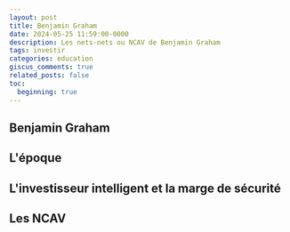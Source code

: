```yaml
---
layout: post
title: Benjamin Graham
date: 2024-05-25 11:59:00-0000
description: Les nets-nets ou NCAV de Benjamin Graham
tags: investir
categories: education
giscus_comments: true
related_posts: false
toc:
  beginning: true
---
```


## Benjamin Graham

## L'époque

## L'investisseur intelligent et la marge de sécurité

## Les NCAV